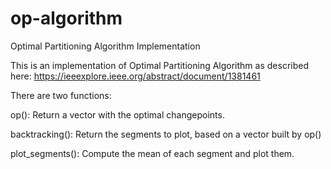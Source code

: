 # op-algorithm
Optimal Partitioning Algorithm Implementation

This is an implementation of Optimal Partitioning Algorithm as described here: https://ieeexplore.ieee.org/abstract/document/1381461

There are two functions:

op(): Return a vector with the optimal changepoints.

backtracking(): Return the segments to plot, based on a vector built by op()

plot_segments(): Compute the mean of each segment and plot them.
